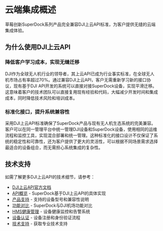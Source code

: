 # 云端集成概述

草莓创新SuperDock系列产品完全兼容DJI上云API标准，为客户提供无缝的云端集成体验。

## 为什么使用DJI上云API

### 降低客户学习成本，实现无缝迁移

DJI作为全球无人机行业的领导者，其上云API已成为行业事实标准，在全球无人机市场占有率超过70%。通过兼容DJI上云API，客户无需重新学习新的接口协议，现有基于DJI API开发的系统可以直接对接SuperDock设备，实现平滑迁移。这意味着客户的技术团队可以直接复用现有经验和代码，大幅减少开发时间和集成成本，同时降低技术风险和培训成本。

### 标准化接口，提升系统兼容性

采用DJI上云API标准确保了SuperDock产品与现有无人机生态系统的完美兼容。客户可以在同一管理平台中统一管理DJI设备和SuperDock设备，使用相同的运维流程和监控工具，实现混合部署和统一管理。这种标准化的接口设计不仅保证了系统的稳定性和可靠性，还为客户提供了更大的灵活性，可以根据不同场景需求选择最适合的设备组合，而无需担心系统集成的复杂性。

## 技术支持

如需了解更多DJI上云API的技术细节，请参考：

- [DJI上云API官方文档](https://developer.dji.com/doc/cloud-api-tutorial/cn/)
- [API概览](./overview) - SuperDock基于DJI上云API的具体实现
- [产品支持](./product-support) - 支持的设备型号和兼容性说明
- [功能对比](./feature-comparison) - SuperDock与DJI机场功能对比
- [HMS健康管理](./hms) - 设备健康监控和告警系统
- [设备认证](./device-authentication) - 设备注册和身份验证流程
- [技术支持](../support/contact) - 获取专业技术支持
